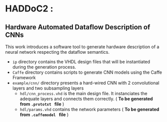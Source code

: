 # HADDoC2 : 
## Hardware Automated Dataflow Description of CNNs

This work introduces a software tool to generate hardware description of a neural network respecting the dataflow semantics.
- `ip` directory contains the VHDL design files that will be instantiated during the generation process.
- `Caffe` directory contains scripts to generate CNN models using the Caffe Framework
- `example/cnn/` directory presents a hard-wired CNN with 2 convolutional layers and two subsampling layers
	- `hdl/cnn_process.vhd` is the main design file. It instanciates the adequate layers and connects them correctly. ( __To be generated from `.prototxt ` file__ )
	- `hdl/params.vhd` contains the network parameters ( __To be generated from `.caffemodel ` file__ )
